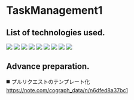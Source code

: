 # TaskManagement1

## List of technologies used.
<p style="display: inline">
    <!-- フロントエンド -->
    <img src="https://img.shields.io/badge/-Html5-E34F26.svg?logo=html5&style=plastic">
    <img src="https://img.shields.io/badge/-Css3-1572B6.svg?logo=css3&style=plastic">
    <img src="https://img.shields.io/badge/-Vue.js-4FC08D.svg?logo=vue.js&style=plastic">
    <img src="https://img.shields.io/badge/-Javascript-F7DF1E.svg?logo=javascript&style=plastic">
    <!-- バックエンド -->
    <img src="https://img.shields.io/badge/-Php-777BB4.svg?logo=php&style=plastic">
    <img src="https://img.shields.io/badge/-Laravel-E74430.svg?logo=laravel&style=plastic">
    <!-- DB -->
    <img src="https://img.shields.io/badge/-Postgresql-336791.svg?logo=postgresql&style=plastic">
    <!-- インフラ -->
    <img src="https://img.shields.io/badge/-Docker-1488C6.svg?logo=docker&style=plastic">
    <!-- ソースコード管理 -->
    <img src="https://img.shields.io/badge/-Github-181717.svg?logo=github&style=plastic">
</p>

## Advance preparation.
◼️ プルリクエストのテンプレート化 https://note.com/cograph_data/n/n6dfed8a37bc1
